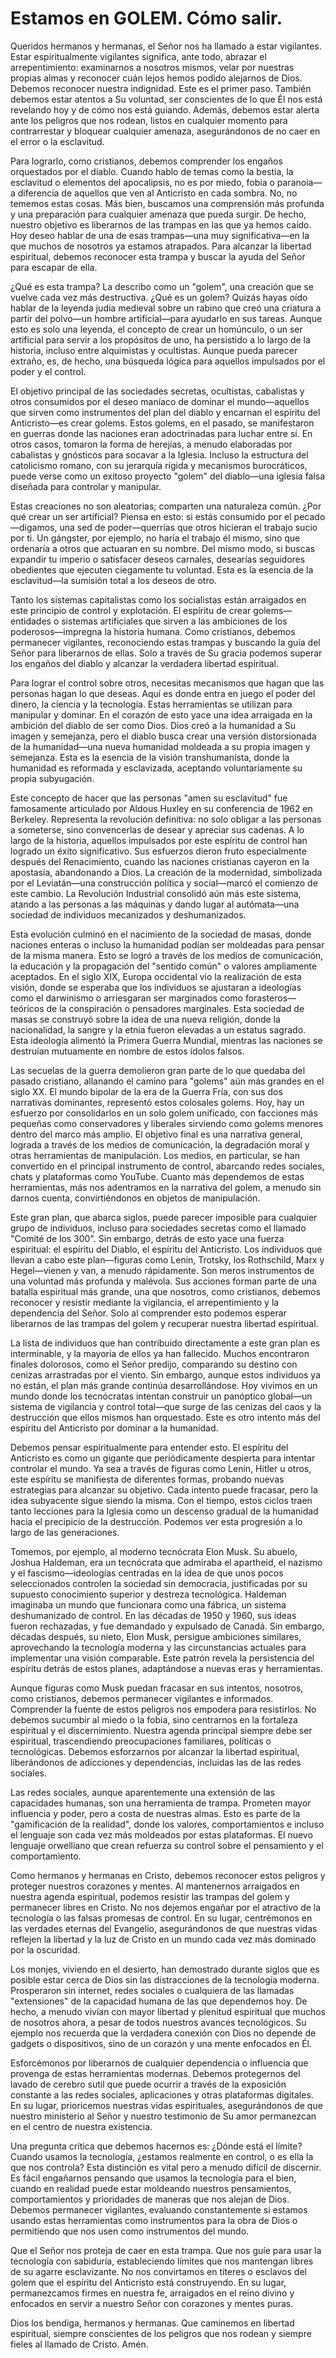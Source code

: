 # Estamos en GOLEM. Cómo salir.  

Queridos hermanos y hermanas, el Señor nos ha llamado a estar vigilantes. Estar espiritualmente vigilantes significa, ante todo, abrazar el arrepentimiento: examinarnos a nosotros mismos, velar por nuestras propias almas y reconocer cuán lejos hemos podido alejarnos de Dios. Debemos reconocer nuestra indignidad. Este es el primer paso. También debemos estar atentos a Su voluntad, ser conscientes de lo que Él nos está revelando hoy y de cómo nos está guiando. Además, debemos estar alerta ante los peligros que nos rodean, listos en cualquier momento para contrarrestar y bloquear cualquier amenaza, asegurándonos de no caer en el error o la esclavitud.

Para lograrlo, como cristianos, debemos comprender los engaños orquestados por el diablo. Cuando hablo de temas como la bestia, la esclavitud o elementos del apocalipsis, no es por miedo, fobia o paranoia—a diferencia de aquellos que ven al Anticristo en cada sombra. No, no tememos estas cosas. Más bien, buscamos una comprensión más profunda y una preparación para cualquier amenaza que pueda surgir. De hecho, nuestro objetivo es liberarnos de las trampas en las que ya hemos caído. Hoy deseo hablar de una de esas trampas—una muy significativa—en la que muchos de nosotros ya estamos atrapados. Para alcanzar la libertad espiritual, debemos reconocer esta trampa y buscar la ayuda del Señor para escapar de ella.

¿Qué es esta trampa? La describo como un "golem", una creación que se vuelve cada vez más destructiva. ¿Qué es un golem? Quizás hayas oído hablar de la leyenda judía medieval sobre un rabino que creó una criatura a partir del polvo—un hombre artificial—para ayudarlo en sus tareas. Aunque esto es solo una leyenda, el concepto de crear un homúnculo, o un ser artificial para servir a los propósitos de uno, ha persistido a lo largo de la historia, incluso entre alquimistas y ocultistas. Aunque pueda parecer extraño, es, de hecho, una búsqueda lógica para aquellos impulsados por el poder y el control.

El objetivo principal de las sociedades secretas, ocultistas, cabalistas y otros consumidos por el deseo maníaco de dominar el mundo—aquellos que sirven como instrumentos del plan del diablo y encarnan el espíritu del Anticristo—es crear golems. Estos golems, en el pasado, se manifestaron en guerras donde las naciones eran adoctrinadas para luchar entre sí. En otros casos, tomaron la forma de herejías, a menudo elaboradas por cabalistas y gnósticos para socavar a la Iglesia. Incluso la estructura del catolicismo romano, con su jerarquía rígida y mecanismos burocráticos, puede verse como un exitoso proyecto "golem" del diablo—una iglesia falsa diseñada para controlar y manipular.

Estas creaciones no son aleatorias; comparten una naturaleza común. ¿Por qué crear un ser artificial? Piensa en esto: si estás consumido por el pecado—digamos, una sed de poder—querrías que otros hicieran el trabajo sucio por ti. Un gángster, por ejemplo, no haría el trabajo él mismo, sino que ordenaría a otros que actuaran en su nombre. Del mismo modo, si buscas expandir tu imperio o satisfacer deseos carnales, desearías seguidores obedientes que ejecuten ciegamente tu voluntad. Esta es la esencia de la esclavitud—la sumisión total a los deseos de otro.

Tanto los sistemas capitalistas como los socialistas están arraigados en este principio de control y explotación. El espíritu de crear golems—entidades o sistemas artificiales que sirven a las ambiciones de los poderosos—impregna la historia humana. Como cristianos, debemos permanecer vigilantes, reconociendo estas trampas y buscando la guía del Señor para liberarnos de ellas. Solo a través de Su gracia podemos superar los engaños del diablo y alcanzar la verdadera libertad espiritual.

Para lograr el control sobre otros, necesitas mecanismos que hagan que las personas hagan lo que deseas. Aquí es donde entra en juego el poder del dinero, la ciencia y la tecnología. Estas herramientas se utilizan para manipular y dominar. En el corazón de esto yace una idea arraigada en la ambición del diablo de ser como Dios. Dios creó a la humanidad a Su imagen y semejanza, pero el diablo busca crear una versión distorsionada de la humanidad—una nueva humanidad moldeada a su propia imagen y semejanza. Esta es la esencia de la visión transhumanista, donde la humanidad es reformada y esclavizada, aceptando voluntariamente su propia subyugación.

Este concepto de hacer que las personas "amen su esclavitud" fue famosamente articulado por Aldous Huxley en su conferencia de 1962 en Berkeley. Representa la revolución definitiva: no solo obligar a las personas a someterse, sino convencerlas de desear y apreciar sus cadenas. A lo largo de la historia, aquellos impulsados por este espíritu de control han logrado un éxito significativo. Sus esfuerzos dieron fruto especialmente después del Renacimiento, cuando las naciones cristianas cayeron en la apostasía, abandonando a Dios. La creación de la modernidad, simbolizada por el Leviatán—una construcción política y social—marcó el comienzo de este cambio. La Revolución Industrial consolidó aún más este sistema, atando a las personas a las máquinas y dando lugar al autómata—una sociedad de individuos mecanizados y deshumanizados.

Esta evolución culminó en el nacimiento de la sociedad de masas, donde naciones enteras o incluso la humanidad podían ser moldeadas para pensar de la misma manera. Esto se logró a través de los medios de comunicación, la educación y la propagación del "sentido común" o valores ampliamente aceptados. En el siglo XIX, Europa occidental vio la realización de esta visión, donde se esperaba que los individuos se ajustaran a ideologías como el darwinismo o arriesgaran ser marginados como forasteros—teóricos de la conspiración o pensadores marginales. Esta sociedad de masas se construyó sobre la idea de una nueva religión, donde la nacionalidad, la sangre y la etnia fueron elevadas a un estatus sagrado. Esta ideología alimentó la Primera Guerra Mundial, mientras las naciones se destruían mutuamente en nombre de estos ídolos falsos.

Las secuelas de la guerra demolieron gran parte de lo que quedaba del pasado cristiano, allanando el camino para "golems" aún más grandes en el siglo XX. El mundo bipolar de la era de la Guerra Fría, con sus dos narrativas dominantes, representó estos colosales golems. Hoy, hay un esfuerzo por consolidarlos en un solo golem unificado, con facciones más pequeñas como conservadores y liberales sirviendo como golems menores dentro del marco más amplio. El objetivo final es una narrativa general, lograda a través de los medios de comunicación, la degradación moral y otras herramientas de manipulación. Los medios, en particular, se han convertido en el principal instrumento de control, abarcando redes sociales, chats y plataformas como YouTube. Cuanto más dependemos de estas herramientas, más nos adentramos en la narrativa del golem, a menudo sin darnos cuenta, convirtiéndonos en objetos de manipulación.

Este gran plan, que abarca siglos, puede parecer imposible para cualquier grupo de individuos, incluso para sociedades secretas como el llamado "Comité de los 300". Sin embargo, detrás de esto yace una fuerza espiritual: el espíritu del Diablo, el espíritu del Anticristo. Los individuos que llevan a cabo este plan—figuras como Lenin, Trotsky, los Rothschild, Marx y Hegel—vienen y van, a menudo rápidamente. Son meros instrumentos de una voluntad más profunda y malévola. Sus acciones forman parte de una batalla espiritual más grande, una que nosotros, como cristianos, debemos reconocer y resistir mediante la vigilancia, el arrepentimiento y la dependencia del Señor. Solo al comprender esto podemos esperar liberarnos de las trampas del golem y recuperar nuestra libertad espiritual.

La lista de individuos que han contribuido directamente a este gran plan es interminable, y la mayoría de ellos ya han fallecido. Muchos encontraron finales dolorosos, como el Señor predijo, comparando su destino con cenizas arrastradas por el viento. Sin embargo, aunque estos individuos ya no están, el plan más grande continúa desarrollándose. Hoy vivimos en un mundo donde los tecnócratas intentan construir un panóptico global—un sistema de vigilancia y control total—que surge de las cenizas del caos y la destrucción que ellos mismos han orquestado. Este es otro intento más del espíritu del Anticristo por dominar a la humanidad.

Debemos pensar espiritualmente para entender esto. El espíritu del Anticristo es como un gigante que periódicamente despierta para intentar controlar el mundo. Ya sea a través de figuras como Lenin, Hitler u otros, este espíritu se manifiesta de diferentes formas, probando nuevas estrategias para alcanzar su objetivo. Cada intento puede fracasar, pero la idea subyacente sigue siendo la misma. Con el tiempo, estos ciclos traen tanto lecciones para la Iglesia como un descenso gradual de la humanidad hacia el precipicio de la destrucción. Podemos ver esta progresión a lo largo de las generaciones.

Tomemos, por ejemplo, al moderno tecnócrata Elon Musk. Su abuelo, Joshua Haldeman, era un tecnócrata que admiraba el apartheid, el nazismo y el fascismo—ideologías centradas en la idea de que unos pocos seleccionados controlen la sociedad sin democracia, justificadas por su supuesto conocimiento superior y destreza tecnológica. Haldeman imaginaba un mundo que funcionara como una fábrica, un sistema deshumanizado de control. En las décadas de 1950 y 1960, sus ideas fueron rechazadas, y fue demandado y expulsado de Canadá. Sin embargo, décadas después, su nieto, Elon Musk, persigue ambiciones similares, aprovechando la tecnología moderna y las circunstancias actuales para implementar una visión comparable. Este patrón revela la persistencia del espíritu detrás de estos planes, adaptándose a nuevas eras y herramientas.

Aunque figuras como Musk puedan fracasar en sus intentos, nosotros, como cristianos, debemos permanecer vigilantes e informados. Comprender la fuente de estos peligros nos empodera para resistirlos. No debemos sucumbir al miedo o la fobia, sino centrarnos en la fortaleza espiritual y el discernimiento. Nuestra agenda principal siempre debe ser espiritual, trascendiendo preocupaciones familiares, políticas o tecnológicas. Debemos esforzarnos por alcanzar la libertad espiritual, liberándonos de adicciones y dependencias, incluidas las de las redes sociales.

Las redes sociales, aunque aparentemente una extensión de las capacidades humanas, son una herramienta de trampa. Prometen mayor influencia y poder, pero a costa de nuestras almas. Esto es parte de la "gamificación de la realidad", donde los valores, comportamientos e incluso el lenguaje son cada vez más moldeados por estas plataformas. El nuevo lenguaje orwelliano que crean refuerza su control sobre el pensamiento y el comportamiento.

Como hermanos y hermanas en Cristo, debemos reconocer estos peligros y proteger nuestros corazones y mentes. Al mantenernos arraigados en nuestra agenda espiritual, podemos resistir las trampas del golem y permanecer libres en Cristo. No nos dejemos engañar por el atractivo de la tecnología o las falsas promesas de control. En su lugar, centrémonos en las verdades eternas del Evangelio, asegurándonos de que nuestras vidas reflejen la libertad y la luz de Cristo en un mundo cada vez más dominado por la oscuridad.

Los monjes, viviendo en el desierto, han demostrado durante siglos que es posible estar cerca de Dios sin las distracciones de la tecnología moderna. Prosperaron sin internet, redes sociales o cualquiera de las llamadas "extensiones" de la capacidad humana de las que dependemos hoy. De hecho, a menudo vivían con mayor libertad y plenitud espiritual que muchos de nosotros ahora, a pesar de todos nuestros avances tecnológicos. Su ejemplo nos recuerda que la verdadera conexión con Dios no depende de gadgets o dispositivos, sino de un corazón y una mente enfocados en Él.

Esforcémonos por liberarnos de cualquier dependencia o influencia que provenga de estas herramientas modernas. Debemos protegernos del lavado de cerebro sutil que puede ocurrir a través de la exposición constante a las redes sociales, aplicaciones y otras plataformas digitales. En su lugar, prioricemos nuestras vidas espirituales, asegurándonos de que nuestro ministerio al Señor y nuestro testimonio de Su amor permanezcan en el centro de nuestra existencia.

Una pregunta crítica que debemos hacernos es: ¿Dónde está el límite? Cuando usamos la tecnología, ¿estamos realmente en control, o es ella la que nos controla? Esta distinción es vital pero a menudo difícil de discernir. Es fácil engañarnos pensando que usamos la tecnología para el bien, cuando en realidad puede estar moldeando nuestros pensamientos, comportamientos y prioridades de maneras que nos alejan de Dios. Debemos permanecer vigilantes, evaluando constantemente si estamos usando estas herramientas como instrumentos para la obra de Dios o permitiendo que nos usen como instrumentos del mundo.

Que el Señor nos proteja de caer en esta trampa. Que nos guíe para usar la tecnología con sabiduría, estableciendo límites que nos mantengan libres de su agarre esclavizante. No nos convirtamos en títeres o esclavos del golem que el espíritu del Anticristo está construyendo. En su lugar, permanezcamos firmes en nuestra fe, arraigados en el reino divino y enfocados en servir a nuestro Señor con corazones y mentes puras.

Dios los bendiga, hermanos y hermanas. Que caminemos en libertad espiritual, siempre conscientes de los peligros que nos rodean y siempre fieles al llamado de Cristo. Amén.

